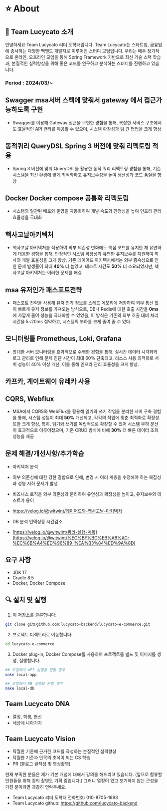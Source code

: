 # :star: About

## 🍎 Team Lucycato 소개
안녕하세요 Team Lucycato 리더 도학태입니다.
Team Lucycato는 스타트업, 금융업에 종사하는 다양한 백엔드 개발자로
이루어진 스터디 모임입니다. 우리는 매주 정기적으로 온라인, 오프라인 모임을 통해
Spring Framework 기반으로 최신 기술 스택 학습과, 본질적인 실력향상을 위해
좋은 코드를 연구하고 분석하는 스터디를 진행하고 있습니다.

### Period  : 2024/03/~

## Swagger msa서버 스펙에 맞춰서 gateway 에서 접근가능하도록 구현
* Swagger를 이용해 Gateway 접근을 구현한 경험을 통해, 복잡한 서비스 구조에서도 효율적인 API 관리를 제공할 수 있으며, 시스템 확장성과 팀 간 협업을 크게 향상

## 동적쿼리 QueryDSL Spring 3 버전에 맞춰 리펙토링 적용
* Spring 3 버전에 맞춰 QueryDSL을 활용한 동적 쿼리 리팩토링 경험을 통해, 기존 시스템을 최신 환경에 맞게 최적화하고 유지보수성을 높여 생산성과 코드 품질을 향상

## Docker Docker compose 공통화 리펙토링
* 시스템의 일관된 배포와 운영을 자동화하여 개발 속도와 안정성을 높여 인프라 관리 효율성을 극대화

## 핵사고날아키텍처
* 핵사고날 아키텍처를 적용하여 외부 의존성 변화에도 핵심 코드를 유지한 채 유연하게 대응한 경험을 통해, 안정적인 시스템 확장성과 유연한 유지보수를 지원하여 회사의 개발 효율성을 크게 향상, 기존 레이어드 아키텍처에서는 외부 종속성으로 인한 문제 발생률이 최대 **40%** 더 높았고, 테스트 시간도 **50%** 더 소요되었지만, 핵사고날 아키텍처는 이러한 문제를 해결

## msa 유저인가 패스포트전략

* 패스포트 전략을 사용해 유저 인가 정보를 스레드 메모리에 저장하여 외부 통신 없이 빠르게 유저 정보를 가져오는 방식으로, DB나 Redis에 대한 호출 시간을 **0ms**에 가깝게 줄여 성능을 극대화할 수 있었음, 이 방식은 기존의 외부 호출 대비 처리 시간을 5~20ms 절약하고, 시스템의 부하를 크게 줄여 줄 수 있다.

## 모니터링툴  Prometheus, Loki, Grafana
* 방대한 서버 모니터링을 효과적으로 수행한 경험을 통해, 실시간 데이터 시각화와 로그 관리로 인해 문제 진단 시간이 최대 60% 단축되고, 리소스 사용 최적화로 서버 성능이 40% 이상 개선, 이를 통해 인프라 관리 효율성을 크게 향상.

## 카프카, 게이트웨이 유레카 사용

## CQRS, Webflux

* MSA에서 CQRS와 WebFlux를 활용해 읽기와 쓰기 작업을 분리한 서버 구축 경험을 통해, 시스템 성능이 최대 **50%** 개선되고, 각각의 작업에 맞춘 최적화로 확장성 또한 크게 향상, 특히, 읽기와 쓰기를 독립적으로 확장할 수 있어 시스템 부하 분산이 효과적으로 이루어졌으며, 기존 CRUD 방식에 비해 **30%** 더 빠른 데이터 조회 성능을 제공

## 문제 해결/개선사항/추가학습
* 아키텍처 분석
 * 외부 의존성에 대한 강한 결합으로 인해, 변경 시 여러 계층을 수정해야 하는 복잡성과 성능 저하 문제가 발생
 * 비즈니스 로직을 외부 의존성과 분리하여 유연성과 확장성을 높이고, 유지보수와 테스트가 용이
 * https://velog.io/@witwint/레이어드와-헥사고날-아키텍처

* DB 분석 인덱싱등 시간감소
 * [https://velog.io/@witwint/쿼리-실행-계획](https://velog.io/@witwint/%EC%BF%BC%EB%A6%AC-%EC%8B%A4%ED%96%89-%EA%B3%84%ED%9A%8D)

## 요구 사항

- JDK 17
- Gradle 8.5
- Docker, Docker Compose

## 🔍 설치 및 실행

1. 이 저장소를 클론합니다:

```bash
git clone git@github.com:lucycato-backend/lucycato-e-commerce.git
```

2. 프로젝트 디렉토리로 이동합니다:

```bash
cd lucycato-e-commerce
```

3. Docker plug-in, Docker Compose를 사용하여 프로젝트를 빌드 및 이미지를 생성, 실행합니다.

```bash
## 로컬에서 API 실행을 원할 경우
make local-app 

## 로컬에서 DB 실행을 원할 경우
make local-db 
```

## Team Lucycato DNA
 - 열정, 희생, 헌신
 - 세상에 나아가자

## Team Lucycato Vision
- 탁월한 기준에 근거한 코드를 작성하는 본질적인 실력향상
- 탁월한 기준과 안목의 초석이 되는 CS 학습
- PR (블로그 글작성 및 영상촬영)


현재 부족한 분들은 제가 기본 개념에 대해서 강의를 해드리고 있습니다. (앞으로 합류할 인원들을 위해 강의 촬영도 기획 중입니다.)
그러니 열정이 있고 포기하지 않는 근성을 가진 분이라면 과감히 연락주세요.

- Team Lucycato 리더 도학태 전화번호: 010-8705-1693
- Team Lucycato github: https://github.com/lucycato-backend
